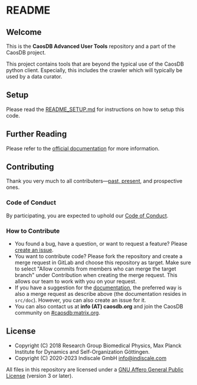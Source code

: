 # README

## Welcome

This is the **CaosDB Advanced User Tools** repository and a part of the
CaosDB project.

This project contains tools that are beyond the typical use of
the CaosDB python client. Especially, this includes the crawler which will
typically be used by a data curator.

## Setup

Please read the [README_SETUP.md](README_SETUP.md) for instructions on how to
setup this code.

## Further Reading

Please refer to the [official
documentation](https://docs.indiscale.com/caosdb-advanced-user-tools/) for more
information.

## Contributing

Thank you very much to all contributers—[past,
present](https://gitlab.com/caosdb/caosdb/-/blob/dev/HUMANS.md), and prospective
ones.

### Code of Conduct

By participating, you are expected to uphold our [Code of
Conduct](https://gitlab.com/caosdb/caosdb/-/blob/dev/CODE_OF_CONDUCT.md).

### How to Contribute

- You found a bug, have a question, or want to request a feature? Please [create
  an issue](https://gitlab.com/caosdb/caosdb-advanced-user-tools/-/issues).
- You want to contribute code? Please fork the repository and create a merge
  request in GitLab and choose this repository as target. Make sure to select
  "Allow commits from members who can merge the target branch" under
  Contribution when creating the merge request. This allows our team to work
  with you on your request.
- If you have a suggestion for the
  [documentation](https://docs.indiscale.com/caosdb-advanced-user-tools/), the
  preferred way is also a merge request as describe above (the documentation
  resides in `src/doc`). However, you can also create an issue for it.
- You can also contact us at **info (AT) caosdb.org** and join the CaosDB
  community on
  [#caosdb:matrix.org](https://matrix.to/#/!unwwlTfOznjEnMMXxf:matrix.org).

## License

* Copyright (C) 2018 Research Group Biomedical Physics, Max Planck Institute
  for Dynamics and Self-Organization Göttingen.
* Copyright (C) 2020-2023 Indiscale GmbH <info@indiscale.com>

All files in this repository are licensed under a [GNU Affero General Public
License](LICENCE.md) (version 3 or later).
